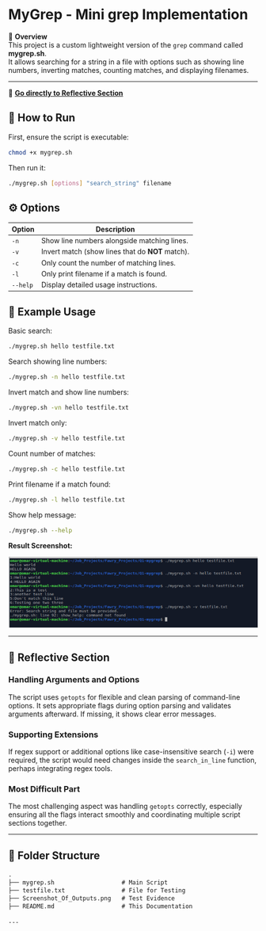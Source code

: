 
# MyGrep - Mini grep Implementation

📄 **Overview**  
This project is a custom lightweight version of the `grep` command called **mygrep.sh**.  
It allows searching for a string in a file with options such as showing line numbers, inverting matches, counting matches, and displaying filenames.

---
🔗 **[Go directly to Reflective Section](#reflective-section)**

## 🚀 How to Run
First, ensure the script is executable:

```bash
chmod +x mygrep.sh
```

Then run it:

```bash
./mygrep.sh [options] "search_string" filename
```

## ⚙️ Options
| Option  | Description |
|---------|-------------|
| `-n`    | Show line numbers alongside matching lines. |
| `-v`    | Invert match (show lines that do **NOT** match). |
| `-c`    | Only count the number of matching lines. |
| `-l`    | Only print filename if a match is found. |
| `--help`| Display detailed usage instructions. |

## 📸 Example Usage

Basic search:

```bash
./mygrep.sh hello testfile.txt
```

Search showing line numbers:

```bash
./mygrep.sh -n hello testfile.txt
```

Invert match and show line numbers:

```bash
./mygrep.sh -vn hello testfile.txt
```

Invert match only:

```bash
./mygrep.sh -v hello testfile.txt
```

Count number of matches:

```bash
./mygrep.sh -c hello testfile.txt
```

Print filename if a match found:

```bash
./mygrep.sh -l hello testfile.txt
```

Show help message:

```bash
./mygrep.sh --help
```

**Result Screenshot:**

![Example Result](Screenshot_Of_Outputs.png)

---

## 🧠 Reflective Section
### Handling Arguments and Options
The script uses `getopts` for flexible and clean parsing of command-line options. It sets appropriate flags during option parsing and validates arguments afterward. If missing, it shows clear error messages.

### Supporting Extensions
If regex support or additional options like case-insensitive search (`-i`) were required, the script would need changes inside the `search_in_line` function, perhaps integrating regex tools.

### Most Difficult Part
The most challenging aspect was handling `getopts` correctly, especially ensuring all the flags interact smoothly and coordinating multiple script sections together.

---

## 📂 Folder Structure

```
.
├── mygrep.sh                   # Main Script
├── testfile.txt                # File for Testing
├── Screenshot_Of_Outputs.png   # Test Evidence
├── README.md                   # This Documentation

---

